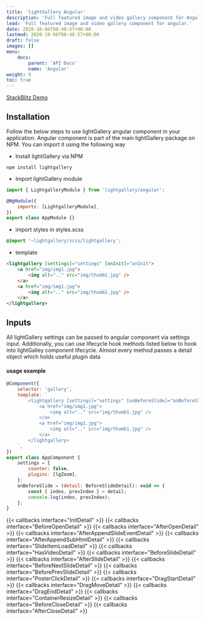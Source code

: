 ```yaml
---
title: 'lightGallery Angular'
description: 'Full featured image and video gallery component for Angular'
lead: 'Full featured image and video gallery component for angular.'
date: 2020-10-06T08:48:57+00:00
lastmod: 2020-10-06T08:48:57+00:00
draft: false
images: []
menu:
    docs:
        parent: 'API Docs'
        name: 'Angular'
weight: 9
toc: true
---
```


<a class="btn btn-outline-primary" href="https://stackblitz.com/edit/lightgallery-angular" target="_blank">StackBlitz
Demo</a>

## Installation

Follow the below steps to use lightGallery angular component in your
application. Angular component is part of the main lightGallery package on NPM.
You can import it using the following way

-   Install lightGallery via NPM

```
npm install lightgallery
```

-   Import lightGallery module

```jsx
import { LightgalleryModule } from 'lightgallery/angular';

@NgModule({
    imports: [LightgalleryModule],
})
export class AppModule {}
```

-   import styles in styles.scss

```scss
@import '~lightgallery/scss/lightgallery';
```

-   template

```html
<lightgallery [settings]="settings" [onInit]="onInit">
    <a href="img/img1.jpg">
        <img alt=".." src="img/thumb1.jpg" />
    </a>
    <a href="img/img1.jpg">
        <img alt=".." src="img/thumb1.jpg" />
    </a>
</lightgallery>
```

## Inputs

All lightGallery settings can be passed to angular component via settings input.
Additionally, you can use lifecycle hook methods listed below to hook into
lightGalley component lifecycle. Almost every method passes a detail object
which holds useful plugin data

#### usage example

```js
@Component({
    selector: 'gallery',
    template: `
        <lightgallery [settings]="settings" [onBeforeSlide]="onBeforeSlide">
            <a href="img/img1.jpg">
                <img alt=".." src="img/thumb1.jpg" />
            </a>
            <a href="img/img1.jpg">
                <img alt=".." src="img/thumb1.jpg" />
            </a>
        </lightgallery>
    `,
})
export class AppComponent {
    settings = {
        counter: false,
        plugins: [lgZoom],
    };
    onBeforeSlide = (detail: BeforeSlideDetail): void => {
        const { index, prevIndex } = detail;
        console.log(index, prevIndex);
    };
}
```

<div class="event-docs-list">
    {{< callbacks interface="InitDetail" >}}
    {{< callbacks interface="BeforeOpenDetail" >}}
    {{< callbacks interface="AfterOpenDetail" >}}
    {{< callbacks interface="AfterAppendSlideEventDetail" >}}
    {{< callbacks interface="AfterAppendSubHtmlDetail" >}}
    {{< callbacks interface="SlideItemLoadDetail" >}}
    {{< callbacks interface="HasVideoDetail" >}}
    {{< callbacks interface="BeforeSlideDetail" >}}
    {{< callbacks interface="AfterSlideDetail" >}}
    {{< callbacks interface="BeforeNextSlideDetail" >}}
    {{< callbacks interface="BeforePrevSlideDetail" >}}
    {{< callbacks interface="PosterClickDetail" >}}
    {{< callbacks interface="DragStartDetail" >}}
    {{< callbacks interface="DragMoveDetail" >}}
    {{< callbacks interface="DragEndDetail" >}}
    {{< callbacks interface="ContainerResizeDetail" >}}
    {{< callbacks interface="BeforeCloseDetail" >}}
    {{< callbacks interface="AfterCloseDetail" >}}
</div>
